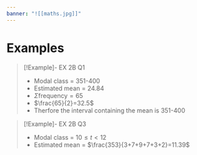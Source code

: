```yaml
---
banner: "![[maths.jpg]]"
---
```

# Examples 

> [!Example]- EX 2B Q1
> - Modal class = $351$-$400$
> - Estimated mean = $24.84$
> - $\Sigma  \text{frequency}=65$
> - $\frac{65}{2}=32.5$
> - Therfore the interval containing the mean is $351$-$400$

> [!Example]- EX 2B Q3
> - Modal class = $10\leq t<12$
> - Estimated mean = $\frac{353}{3+7+9+7+3+2}=11.39$


